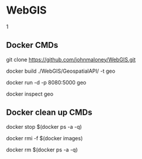 # WebGIS

1
## Docker CMDs
git clone https://github.com/johnmaloney/WebGIS.git

 docker build ./WebGIS/GeospatialAPI/ -t geo

docker run -d -p 8080:5000 geo

docker inspect geo

## Docker clean up CMDs
docker stop $(docker ps -a -q)

docker rmi -f $(docker images)

docker rm $(docker ps -a -q)

